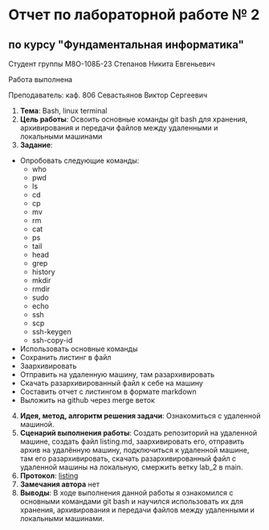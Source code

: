 # Отчет по лабораторной работе № 2
## по курсу "Фундаментальная информатика"

Студент группы М8О-108Б-23 Степанов Никита Евгеньевич

Работа выполнена 

Преподаватель: каф. 806 Севастьянов Виктор Сергеевич

1. **Тема**: Bash, linux terminal
2. **Цель работы**: Освоить основные команды git bash для хранения, архивирования и передачи файлов между удаленными и локальными машинами
3. **Заданиe**:
- Опробовать следующие команды:
    - who
    - pwd
    - ls
    - cd
    - cp
    - mv
    - rm
    - cat
    - ps
    - tail
    - head
    - grep
    - history
    - mkdir
    - rmdir
    - sudo
    - echo
    - ssh
    - scp
    - ssh-keygen
    - ssh-copy-id
- Использовать основные команды
- Сохранить листинг в файл
- Заархивировать
- Отправить на удаленную машину, там разархивировать
- Скачать разархивированный файл к себе на машину
- Составить отчет с листингом в формате markdown
- Выложить на github через merge веток
4. **Идея, метод, алгоритм решения задачи**: Ознакомиться с удаленной машиной.
5. **Сценарий выполнения работы**: Создать репозиторий на удаленной машине, создать файл listing.md, заархивировать его, отправить архив на удалённую машину, подключиться к удаленной машине, там его разархивировать, скачать разархивированный файл с удаленной машины на локальную, смержить ветку lab_2 в main.
6. **Протокол**: [listing](https://github.com/n0w3e/labs/blob/main/lab2/listing.md)
7. **Замечания автора** нет
8. **Выводы**: В ходе выполнения данной работы я ознакомился с основными командами git bash и научился использовать их для хранения, архивирования и передачи файлов между удаленными и локальными машинами.
